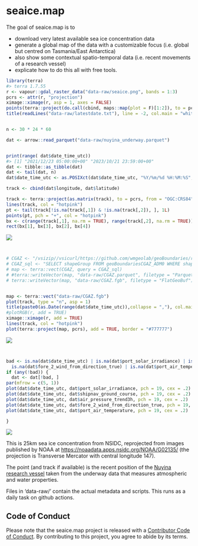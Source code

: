 
<!-- README.md is generated from README.Rmd. Please edit that file -->

# seaice.map

<!-- badges: start -->
<!-- [![R-CMD-check](https://github.com/mdsumner/seaice.map/actions/workflows/R-CMD-check.yaml/badge.svg)](https://github.com/mdsumner/seaice.map/actions/workflows/R-CMD-check.yaml)-->
<!-- badges: end -->

The goal of seaice.map is to

- download very latest available sea ice concentration data
- generate a global map of the data with a customizable focus
  (i.e. global but centred on Tasmania/East Antarctica)
- also show some contextual spatio-temporal data (i.e. recent movements
  of a research vessel)
- explicate how to do this all with free tools.

``` r
library(terra)
#> terra 1.7.55
r <- vapour::gdal_raster_data("data-raw/seaice.png", bands = 1:3)
pcrs <- attr(r, "projection")
ximage::ximage(r, asp = 1, axes = FALSE)
points(terra::project(do.call(cbind, maps::map(plot = F)[1:2]), to = pcrs, from = "OGC:CRS84"), pch = ".", col = "#777777")
title(readLines("data-raw/latestdate.txt"), line = -2, col.main = "white")


n <- 30 * 24 * 60

dat <- arrow::read_parquet("data-raw/nuyina_underway.parquet")


print(range( dat$date_time_utc))
#> [1] "2021/12/23 05:00:00+00" "2023/10/21 23:59:00+00"
dat <- tibble::as_tibble(dat)
dat <- tail(dat, n)
dat$date_time_utc <- as.POSIXct(dat$date_time_utc, "%Y/%m/%d %H:%M:%S", tz = "UTC")

track <- cbind(dat$longitude, dat$latitude)

track <- terra::project(as.matrix(track), to = pcrs, from = "OGC:CRS84")
lines(track, col = "hotpink")
pt <- tail(track[!is.na(track[,1]) & !is.na(track[,2]), ], 1L)
points(pt, pch = "+", col = "hotpink")
bx <- c(range(track[,1], na.rm = TRUE), range(track[,2], na.rm = TRUE))
rect(bx[1], bx[3], bx[2], bx[4])
```

![](man/figures/README-example-1.png)<!-- -->

``` r


# CGAZ <- "/vsizip//vsicurl/https://github.com/wmgeolab/geoBoundaries/raw/main/releaseData/CGAZ/geoBoundariesCGAZ_ADM0.zip"
# CGAZ_sql <- "SELECT shapeGroup FROM geoBoundariesCGAZ_ADM0 WHERE shapeGroup IN ('AUS','NZL','ATA')"
# map <- terra::vect(CGAZ, query = CGAZ_sql)
# #terra::writeVector(map, "data-raw/CGAZ.parquet", filetype = "Parquet")
# terra::writeVector(map, "data-raw/CGAZ.fgb", filetype = "FlatGeoBuf")


map <- terra::vect("data-raw/CGAZ.fgb")
plot(track, type = "n", asp = 1)
title(paste0(as.Date(range(dat$date_time_utc)),collapse = ","), col.main = "white")
#plotRGB(r, add = TRUE)
ximage::ximage(r, add = TRUE)
lines(track, col = "hotpink")
plot(terra::project(map, pcrs), add = TRUE, border = "#777777")
```

![](man/figures/README-example-2.png)<!-- -->

``` r


bad <- is.na(dat$date_time_utc) | is.na(dat$port_solar_irradiance) | is.na(dat$air_pressure_trend3h) | 
  is.na(dat$fore_2_wind_from_direction_true) | is.na(dat$port_air_temperature)
if (any(!bad)) {
  dat <- dat[!bad, ]
par(mfrow = c(5, 1))
plot(dat$date_time_utc, dat$port_solar_irradiance, pch = 19, cex = .2)
plot(dat$date_time_utc, dat$shipnav_ground_course, pch = 19, cex = .2)
plot(dat$date_time_utc, dat$air_pressure_trend3h, pch = 19, cex = .2)
plot(dat$date_time_utc, dat$fore_2_wind_from_direction_true, pch = 19, cex = .2)
plot(dat$date_time_utc, dat$port_air_temperature, pch = 19, cex = .2)

}
```

![](man/figures/README-example-3.png)<!-- -->

This is 25km sea ice concentration from NSIDC, reprojected from images
published by NOAA at <https://noaadata.apps.nsidc.org/NOAA/G02135/> (the
projection is Transverse Mercator with central longitude 147).

The point (and track if available) is the recent position of the [Nuyina
research vessel](https://www.antarctica.gov.au/nuyina/) taken from the
underway data that measures atmospheric and water properties.

Files in ‘data-raw/’ contain the actual metadata and scripts. This runs
as a daily task on github actions.

## Code of Conduct

Please note that the seaice.map project is released with a [Contributor
Code of
Conduct](https://contributor-covenant.org/version/2/1/CODE_OF_CONDUCT.html).
By contributing to this project, you agree to abide by its terms.
